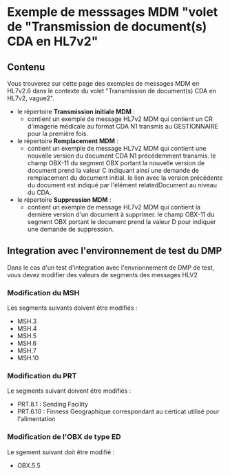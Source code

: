 # Exemple de messsages MDM  "volet de "Transmission de document(s) CDA en HL7v2" 

## Contenu
Vous trouverez sur cette page des exemples de messages MDM en HL7v2.6 dans le contexte du volet "Transmission de document(s) CDA en HL7v2, vague2".
- le répertoire **Transmission initiale MDM** :
  - contient un exemple de message HL7v2 MDM qui contient un CR d'imagerie médicale au format CDA N1 transmis au GESTIONNAIRE pour la première fois.
- le répertoire **Remplacement MDM** :
  - contient un exemple de message HL7v2 MDM qui contient une nouvelle version du document CDA N1 précédemment transmis. le champ OBX-11 du segment OBX portant la nouvelle version de document prend la valeur C indiquant ainsi une demande de remplacement du document initial. le lien avec la version précédente du document est indiqué par l'élément relatedDocument au niveau du CDA.
- le répertoire **Suppression MDM**  :
  - contient un exemple de message HL7v2 MDM qui contient la dernière version d'un document à supprimer. le champ OBX-11 du segment OBX portant le document prend la valeur D pour indiquer une demande de suppression.
 
## Integration avec l'environnement de test du DMP
Dans le cas d'un test d'integration avec l'envrionnement de DMP de test, vous devez modifier des valeurs de segments des messages HLV2


### Modification du MSH
Les segments suivants doivent être modifiés : 
- MSH.3
- MSH.4
- MSH.5
- MSH.6
- MSH.7
- MSH.10

### Modification du PRT
Le segments suivant doivent être modifiés : 
- PRT.8.1 : Sending Facility 
- PRT.6.10 : Finness Geographique correspondant au certicat utilisé pour l'alimentation 


### Modification de l'OBX de type ED

Le sgement suivant doit être modifié : 
- OBX.5.5






